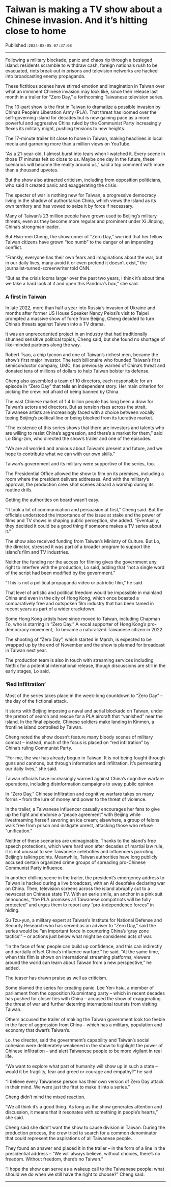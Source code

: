# Taiwan is making a TV show about a Chinese invasion. And it’s hitting close to home

Published :`2024-08-05 07:37:08`

---

Following a military blockade, panic and chaos rip through a besieged island: residents scramble to withdraw cash, foreign nationals rush to be evacuated, riots break out in prisons and television networks are hacked into broadcasting enemy propaganda.

These fictitious scenes have stirred emotion and imagination in Taiwan over what an imminent Chinese invasion may look like, since their release last month in a trailer for “Zero Day,” a forthcoming Taiwanese television series.

The 10-part show is the first in Taiwan to dramatize a possible invasion by China’s People’s Liberation Army (PLA). That threat has loomed over the self-governing island for decades but is now gaining pace as a more powerful and aggressive China ruled by the Communist Party increasingly flexes its military might, pushing tensions to new heights.

The 17-minute trailer hit close to home in Taiwan, making headlines in local media and garnering more than a million views on YouTube.

“As a 21-year-old, I almost burst into tears when I watched it. Every scene in those 17 minutes felt so close to us. Maybe one day in the future, these scenarios will become the reality around us,” said a top comment with more than a thousand upvotes.

But the show also attracted criticism, including from opposition politicians, who said it created panic and exaggerating the crisis.

The specter of war is nothing new for Taiwan, a progressive democracy living in the shadow of authoritarian China, which views the island as its own territory and has vowed to seize it by force if necessary.

Many of Taiwan’s 23 million people have grown used to Beijing’s military threats, even as they become more regular and prominent under Xi Jinping, China’s strongman leader.

But Hsin-mei Cheng, the showrunner of “Zero Day,” worried that her fellow Taiwan citizens have grown “too numb” to the danger of an impending conflict.

“Frankly, everyone has their own fears and imaginations about the war, but in our daily lives, many avoid it or even pretend it doesn’t exist,” the journalist-turned-screenwriter told CNN.

“But as the crisis looms larger over the past two years, I think it’s about time we take a hard look at it and open this Pandora’s box,” she said.

### A first in Taiwan

In late 2022, more than half a year into Russia’s invasion of Ukraine and months after former US House Speaker Nancy Pelosi’s visit to Taipei prompted a massive show of force from Beijing, Cheng decided to turn China’s threats against Taiwan into a TV drama.

It was an unprecedented project in an industry that had traditionally shunned sensitive political topics, Cheng said, but she found no shortage of like-minded partners along the way.

Robert Tsao, a chip tycoon and one of Taiwan’s richest men, became the show’s first major investor. The tech billionaire who founded Taiwan’s first semiconductor company, UMC, has previously warned of China’s threat and donated tens of millions of dollars to help Taiwan bolster its defense.

Cheng also assembled a team of 10 directors, each responsible for an episode in “Zero Day” that tells an independent story. Her main criterion for picking the crew: not afraid of being banned by China.

The vast Chinese market of 1.4 billion people has long been a draw for Taiwan’s actors and directors. But as tension rises across the strait, Taiwanese artists are increasingly faced with a choice between vocally toeing Beijing’s political line or being blocked from its lucrative market.

“The existence of this series shows that there are investors and talents who are willing to resist China’s aggression, and there’s a market for them,” said Lo Ging-zim, who directed the show’s trailer and one of the episodes.

“We are all worried and anxious about Taiwan’s present and future, and we hope to contribute what we can with our own skills.”

Taiwan’s government and its military were supportive of the series, too.

The Presidential Office allowed the show to film on its premises, including a room where the president delivers addresses. And with the military’s approval, the production crew shot scenes aboard a warship during its routine drills.

Getting the authorities on board wasn’t easy.

“It took a lot of communication and persuasion at first,” Cheng said. But the officials understood the importance of the issue at stake and the power of films and TV shows in shaping public perception, she added. “Eventually, they decided it could be a good thing if someone makes a TV series about it.”

The show also received funding from Taiwan’s Ministry of Culture. But Lo, the director, stressed it was part of a broader program to support the island’s film and TV industries.

Neither the funding nor the access for filming gives the government any right to interfere with the production, Lo said, adding that “not a single word of the script had been modified by the government.”

“This is not a political propaganda video or patriotic film,” he said.

That level of artistic and political freedom would be impossible in mainland China and even in the city of Hong Kong, which once boasted a comparatively free and outspoken film industry that has been tamed in recent years as part of a wider crackdown.

Some Hong Kong artists have since moved to Taiwan, including Chapman To, who is starring in “Zero Day.” A vocal supporter of Hong Kong’s pro-democracy movement, To became a naturalized Taiwanese citizen in 2022.

The shooting of “Zero Day”, which started in March, is expected to be wrapped up by the end of November and the show is planned for broadcast in Taiwan next year.

The production team is also in touch with streaming services including Netflix for a potential international release, though discussions are still in the early stages, Lo said.

### ‘Red infiltration’

Most of the series takes place in the week-long countdown to “Zero Day” – the day of the fictional attack.

It starts with Beijing imposing a naval and aerial blockade on Taiwan, under the pretext of search and rescue for a PLA aircraft that “vanished” near the island. In the final episode, Chinese soldiers make landing in Kinmen, a frontline island controlled by Taiwan.

Cheng noted the show doesn’t feature many bloody scenes of military combat – instead, much of the focus is placed on “red infiltration” by China’s ruling Communist Party.

“For me, the war has already begun in Taiwan. It is not being fought through guns and cannons, but through information and infiltration. It’s permeating our daily lives,” she said.

Taiwan officials have increasingly warned against China’s cognitive warfare operations, including disinformation campaigns to sway public opinion.

In “Zero Day,” Chinese infiltration and cognitive warfare takes on many forms – from the lure of money and power to the threat of violence.

In the trailer, a Taiwanese influencer casually encourages her fans to give up the fight and endorse a “peace agreement” with Beijing while livestreaming herself savoring an ice cream; elsewhere, a group of felons walk free from prison and instigate unrest, attacking those who refuse “unification.”

Neither of these scenarios are unimaginable. Thanks to the island’s free speech protections, which were hard won after decades of martial law rule, it is not unusual to see Taiwanese celebrities and influencers parroting Beijing’s talking points. Meanwhile, Taiwan authorities have long publicly accused certain organized crime groups of spreading pro-Chinese Communist Party influence.

In another chilling scene in the trailer, the president’s emergency address to Taiwan is hacked during a live broadcast, with an AI deepfake declaring war on China. Then, television screens across the island abruptly cut to a newscast on Chinese state TV. With an eerie smile, an anchor in a pink suit announces, “the PLA promises all Taiwanese compatriots will be fully protected” and urges them to report any “pro-independence forces” in hiding.

Su Tzu-yun, a military expert at Taiwan’s Institute for National Defense and Security Research who has served as an adviser to “Zero Day,” said the series would be “an important force in countering China’s ‘gray zone tactics’” – or actions just below what might be considered acts of war.

“In the face of fear, people can build up confidence, and this can indirectly and partially offset China’s influence warfare.” he said. “At the same time, when this film is shown on international streaming platforms, viewers around the world can learn about Taiwan from a new perspective,” he added.

The teaser has drawn praise as well as criticism.

Some blamed the series for creating panic. Lee Yen-hsiu, a member of parliament from the opposition Kuomintang party – which in recent decades has pushed for closer ties with China – accused the show of exaggerating the threat of war and further deterring international tourists from visiting Taiwan.

Others accused the trailer of making the Taiwan government look too feeble in the face of aggression from China – which has a military, population and economy that dwarfs Taiwan’s.

Lo, the director, said the government’s capability and Taiwan’s social cohesion were deliberately weakened in the show to highlight the power of Chinese infiltration – and alert Taiwanese people to be more vigilant in real life.

“We want to explore what part of humanity will show up in such a state – would it be fragility, fear and greed or courage and empathy?” he said.

“I believe every Taiwanese person has their own version of Zero Day attack in their mind. We were just the first to make it into a series.”

Cheng didn’t mind the mixed reaction.

“We all think it’s a good thing. As long as the show generates attention and discussion, it means that it resonates with something in people’s hearts,” she said.

Cheng said she didn’t want the show to cause division in Taiwan. During the production process, the crew tried to search for a common denominator that could represent the aspirations of all Taiwanese people.

They found an answer and placed it in the trailer – in the form of a line in the presidential address – “We will always believe, without choices, there’s no freedom. Without freedom, there’s no Taiwan.”

“I hope the show can serve as a wakeup call to the Taiwanese people: what should we do when we still have the right to choose?” Cheng said.

---

